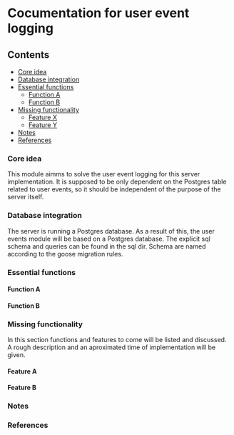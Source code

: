 # Cocumentation for user event logging

## Contents
- [Core idea](#core-idea)
- [Database integration](#database-integration)
- [Essential functions](#essential-functions)
  - [Function A](#function-a)
  - [Function B](#function-b)
- [Missing functionality](#missing-functionality)
  - [Feature X](#feature-x)
  - [Feature Y](#feature-y)
- [Notes](#notes)
- [References](#references)

### Core idea

This module aimms to solve the user event logging for this server implementation. It is supposed to be only dependent on the Postgres table related to user events, so it should be independent of the purpose of the server itself. 

### Database integration

The server is running a Postgres database. As a result of this, the user events module will be based on a Postgres database. The explicit sql schema and queries can be found in the sql dir. Schema are named according to the goose migration rules.

### Essential functions

#### Function A 

#### Function B 

### Missing functionality

In this section functions and features to come will be listed and discussed. A rough description and an aproximated time of implementation will be given.

#### Feature A 

#### Feature B 

### Notes

### References 

